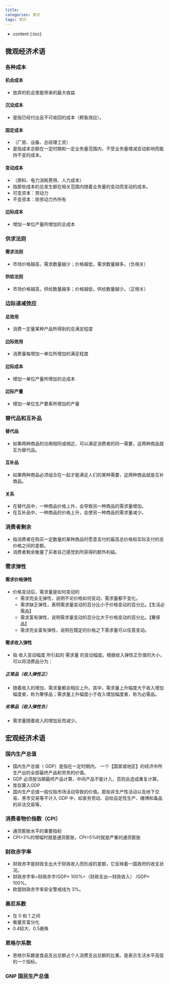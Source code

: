 ```yaml
---
title: 
categories: 常识
tags: 常识
---
```


* content
{:toc}





## 微观经济术语

### 各种成本
#### 机会成本
- 放弃的机会里能带来的最大收益
#### 沉没成本
- 是指已经付出且不可收回的成本（鳄鱼效应）。
#### 固定成本
- （厂房、设备、总经理工资）
- 是指成本总额在一定时期和一定业务量范围内，不受业务量增减变动影响而能持不变的成本。
#### 变动成本
- （原料、电力消耗费用、人力成本）
- 指那些成本的总发生额在相关范围内随着业务量的变动而变动的成本。
- 可变资本：劳动力
- 不变资本：除劳动力外所有
#### 边际成本
- 增加一单位产量所增加的总成本

### 供求法则
#### 需求法则
- 市场价格越高，需求数量越少；价格越低，需求数量越多。（负相关）
#### 供给法则
- 市场价格越高，供给数量越多；价格越低，供给数量越少。（正相关）

### 边际递减效应
#### 总效用
- 消费一定量某种产品所得到的总满足程度
#### 边际效用
- 消费量每增加一单位所增加的满足程度
#### 边际成本
- 增加一单位产量所增加的总成本
#### 边际产量
- 增加一单位生产要素所增加的产量

### 替代品和互补品
#### 替代品
- 如果两种商品的功用相同或相近，可以满足消费者的同一需要，这两种商品就互为替代品。
#### 互补品
- 如果两种商品必须组合在一起才能满足人们的某种需要，这两种商品就是互补商品。
#### 关系
- 在替代品中，一种商品价格上升，会导致另一种商品的需求量增加。
- 在互补品中，一种商品的价格上升，会使另一种商品的需求量减少。

### 消费者剩余
- 指消费者在购买一定数量的某种商品时愿意支付的最高总价格和实际支付的总价格之间的差额。
- 消费者剩余衡量了买者自己感觉到所获得的额外利益。

### 需求弹性
#### 需求价格弹性
- 价格变动后，需求量是如何变动的
    - 需求完全无弹性，说明不论价格如何变动，需求量都不变化。
    - 需求缺乏弹性，表明需求量变动的百分比小于价格变动的百分比。【生活必需品】
    - 需求富有弹性，说明需求量变动的百分比大于价格变动的百分比。【奢侈品】
    - 需求完全富有弹性，说明在既定的价格之下需求量可以任意变动。
#### 需求收入弹性
- 指 收入变动幅度 所引起的 需求量 的变动幅度。根据收入弹性正负值的大小，可以将消费品分为：
##### 正常品（收入弹性正）
- 随着收入的增加，需求量都会相应上升。其中，需求量上升幅度大于收入增加幅度者，称为奢侈品；需求量上升幅度小于收入增加幅度者，称为必需品。
##### 劣等品（收入弹性负）
- 需求量随着收入的增加反而减少。


## 宏观经济术语
### 国内生产总值
- 国内生产总值（ GDP）是指在一定时期内， 一个【国家或地区】的经济中所生产出的全部最终产品和劳务的价值。
- GDP 必须按当期最终产品计算，中间产品不能计入，否则会造成重复计算。
- 库存算入GDP
- 国内生产总值一般仅指市场活动导致的价值。那些非生产性活动以及地下交易、黑市交易等不计入 GDP 中，如家务劳动、自给自足性生产、赌博和毒品的非法交易等。
### 消费者物价指数（CPI）
- 通货膨胀水平的重要指标
- CPI>3%的增幅时就是通货膨胀，CPI>5%时就是严重的通货膨胀
### 财政赤字率
- 财政赤字是财政支出大于财政收入而形成的差额，它反映着一国政府的收支状况。
- 财政赤字率=财政赤字/GDP× 100%=（财政支出—财政收入） /GDP× 100%。
- 欧盟财政赤字率安全警戒线为 3%。
### 基尼系数
- 在 0 和 1 之间
- 衡量贫富分化
- 0.4较大、0.5悬殊
### 恩格尔系数
- 恩格尔系数是食品支出总额占个人消费支出总额的比重。是表示生活水平高低的一个指标。
### GNP 国民生产总值
